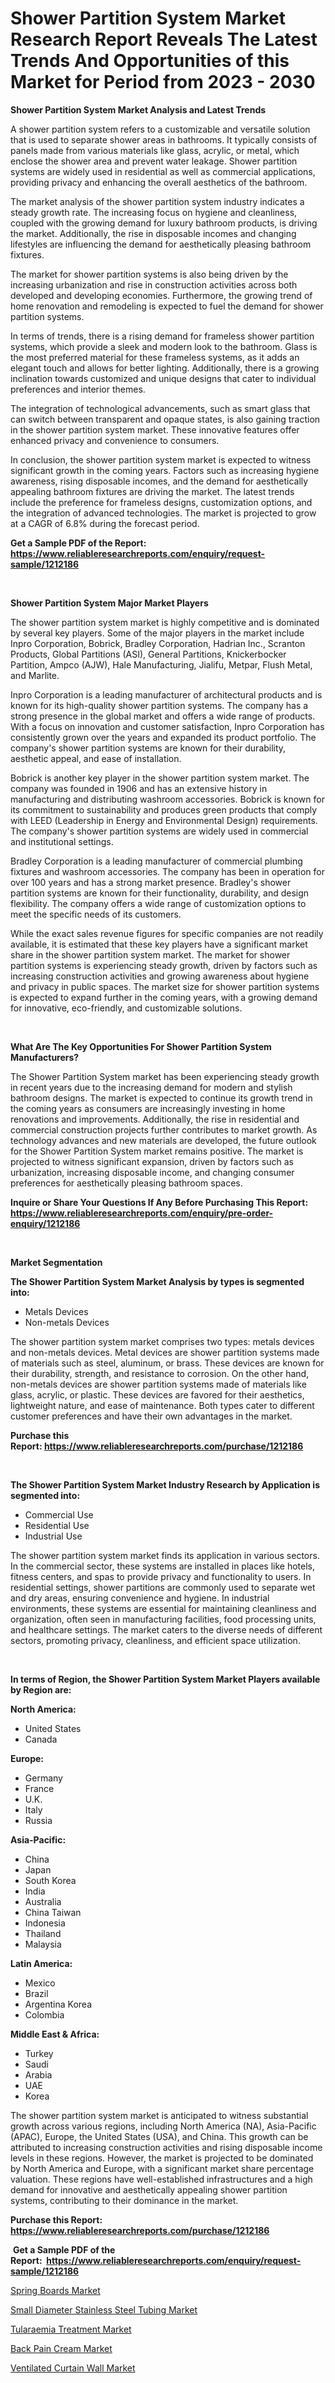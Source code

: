 <p><h1>Shower Partition System Market Research Report Reveals The Latest Trends And Opportunities of this Market for Period from 2023 - 2030</h1></p><p><strong>Shower Partition System Market Analysis and Latest Trends</strong></p>
<p><p>A shower partition system refers to a customizable and versatile solution that is used to separate shower areas in bathrooms. It typically consists of panels made from various materials like glass, acrylic, or metal, which enclose the shower area and prevent water leakage. Shower partition systems are widely used in residential as well as commercial applications, providing privacy and enhancing the overall aesthetics of the bathroom.</p><p>The market analysis of the shower partition system industry indicates a steady growth rate. The increasing focus on hygiene and cleanliness, coupled with the growing demand for luxury bathroom products, is driving the market. Additionally, the rise in disposable incomes and changing lifestyles are influencing the demand for aesthetically pleasing bathroom fixtures.</p><p>The market for shower partition systems is also being driven by the increasing urbanization and rise in construction activities across both developed and developing economies. Furthermore, the growing trend of home renovation and remodeling is expected to fuel the demand for shower partition systems.</p><p>In terms of trends, there is a rising demand for frameless shower partition systems, which provide a sleek and modern look to the bathroom. Glass is the most preferred material for these frameless systems, as it adds an elegant touch and allows for better lighting. Additionally, there is a growing inclination towards customized and unique designs that cater to individual preferences and interior themes.</p><p>The integration of technological advancements, such as smart glass that can switch between transparent and opaque states, is also gaining traction in the shower partition system market. These innovative features offer enhanced privacy and convenience to consumers.</p><p>In conclusion, the shower partition system market is expected to witness significant growth in the coming years. Factors such as increasing hygiene awareness, rising disposable incomes, and the demand for aesthetically appealing bathroom fixtures are driving the market. The latest trends include the preference for frameless designs, customization options, and the integration of advanced technologies. The market is projected to grow at a CAGR of 6.8% during the forecast period.</p></p>
<p><strong>Get a Sample PDF of the Report:&nbsp; <a href="https://www.reliableresearchreports.com/enquiry/request-sample/1212186">https://www.reliableresearchreports.com/enquiry/request-sample/1212186</a></strong></p>
<p>&nbsp;</p>
<p><strong>Shower Partition System Major Market Players</strong></p>
<p><p>The shower partition system market is highly competitive and is dominated by several key players. Some of the major players in the market include Inpro Corporation, Bobrick, Bradley Corporation, Hadrian Inc., Scranton Products, Global Partitions (ASI), General Partitions, Knickerbocker Partition, Ampco (AJW), Hale Manufacturing, Jialifu, Metpar, Flush Metal, and Marlite. </p><p>Inpro Corporation is a leading manufacturer of architectural products and is known for its high-quality shower partition systems. The company has a strong presence in the global market and offers a wide range of products. With a focus on innovation and customer satisfaction, Inpro Corporation has consistently grown over the years and expanded its product portfolio. The company's shower partition systems are known for their durability, aesthetic appeal, and ease of installation.</p><p>Bobrick is another key player in the shower partition system market. The company was founded in 1906 and has an extensive history in manufacturing and distributing washroom accessories. Bobrick is known for its commitment to sustainability and produces green products that comply with LEED (Leadership in Energy and Environmental Design) requirements. The company's shower partition systems are widely used in commercial and institutional settings.</p><p>Bradley Corporation is a leading manufacturer of commercial plumbing fixtures and washroom accessories. The company has been in operation for over 100 years and has a strong market presence. Bradley's shower partition systems are known for their functionality, durability, and design flexibility. The company offers a wide range of customization options to meet the specific needs of its customers.</p><p>While the exact sales revenue figures for specific companies are not readily available, it is estimated that these key players have a significant market share in the shower partition system market. The market for shower partition systems is experiencing steady growth, driven by factors such as increasing construction activities and growing awareness about hygiene and privacy in public spaces. The market size for shower partition systems is expected to expand further in the coming years, with a growing demand for innovative, eco-friendly, and customizable solutions.</p></p>
<p>&nbsp;</p>
<p><strong>What Are The Key Opportunities For Shower Partition System Manufacturers?</strong></p>
<p><p>The Shower Partition System market has been experiencing steady growth in recent years due to the increasing demand for modern and stylish bathroom designs. The market is expected to continue its growth trend in the coming years as consumers are increasingly investing in home renovations and improvements. Additionally, the rise in residential and commercial construction projects further contributes to market growth. As technology advances and new materials are developed, the future outlook for the Shower Partition System market remains positive. The market is projected to witness significant expansion, driven by factors such as urbanization, increasing disposable income, and changing consumer preferences for aesthetically pleasing bathroom spaces.</p></p>
<p><strong>Inquire or Share Your Questions If Any Before Purchasing This Report: <a href="https://www.reliableresearchreports.com/enquiry/pre-order-enquiry/1212186">https://www.reliableresearchreports.com/enquiry/pre-order-enquiry/1212186</a></strong></p>
<p>&nbsp;</p>
<p><strong>Market Segmentation</strong></p>
<p><strong>The Shower Partition System Market Analysis by types is segmented into:</strong></p>
<p><ul><li>Metals Devices</li><li>Non-metals Devices</li></ul></p>
<p><p>The shower partition system market comprises two types: metals devices and non-metals devices. Metal devices are shower partition systems made of materials such as steel, aluminum, or brass. These devices are known for their durability, strength, and resistance to corrosion. On the other hand, non-metals devices are shower partition systems made of materials like glass, acrylic, or plastic. These devices are favored for their aesthetics, lightweight nature, and ease of maintenance. Both types cater to different customer preferences and have their own advantages in the market.</p></p>
<p><strong>Purchase this Report:&nbsp;<a href="https://www.reliableresearchreports.com/purchase/1212186">https://www.reliableresearchreports.com/purchase/1212186</a></strong></p>
<p>&nbsp;</p>
<p><strong>The Shower Partition System Market Industry Research by Application is segmented into:</strong></p>
<p><ul><li>Commercial Use</li><li>Residential Use</li><li>Industrial Use</li></ul></p>
<p><p>The shower partition system market finds its application in various sectors. In the commercial sector, these systems are installed in places like hotels, fitness centers, and spas to provide privacy and functionality to users. In residential settings, shower partitions are commonly used to separate wet and dry areas, ensuring convenience and hygiene. In industrial environments, these systems are essential for maintaining cleanliness and organization, often seen in manufacturing facilities, food processing units, and healthcare settings. The market caters to the diverse needs of different sectors, promoting privacy, cleanliness, and efficient space utilization.</p></p>
<p>&nbsp;</p>
<p><strong>In terms of Region, the Shower Partition System Market Players available by Region are:</strong></p>
<p>
    <p> <strong> North America: </strong>
        <ul>
            <li>United States</li>
            <li>Canada</li>
        </ul>
        </p> 
    <p> <strong> Europe: </strong>
        <ul>
            <li>Germany</li>
            <li>France</li>
            <li>U.K.</li>
            <li>Italy</li>
            <li>Russia</li>
        </ul>
        </p> 
    <p> <strong> Asia-Pacific: </strong>
        <ul>
            <li>China</li>
            <li>Japan</li>
            <li>South Korea</li>
            <li>India</li>
            <li>Australia</li>
            <li>China Taiwan</li>
            <li>Indonesia</li>
            <li>Thailand</li>
            <li>Malaysia</li>
        </ul>
        </p> 
    <p> <strong> Latin America: </strong>
        <ul>
            <li>Mexico</li>
            <li>Brazil</li>
            <li>Argentina Korea</li>
            <li>Colombia</li>
        </ul>
        </p> 
    <p> <strong> Middle East & Africa: </strong>
        <ul>
            <li>Turkey</li>
            <li>Saudi</li>
            <li>Arabia</li>
            <li>UAE</li>
            <li>Korea</li>
        </ul>
    </p>
    </p>
<p><p>The shower partition system market is anticipated to witness substantial growth across various regions, including North America (NA), Asia-Pacific (APAC), Europe, the United States (USA), and China. This growth can be attributed to increasing construction activities and rising disposable income levels in these regions. However, the market is projected to be dominated by North America and Europe, with a significant market share percentage valuation. These regions have well-established infrastructures and a high demand for innovative and aesthetically appealing shower partition systems, contributing to their dominance in the market.</p></p>
<p><strong>Purchase this Report: <a href="https://www.reliableresearchreports.com/purchase/1212186">https://www.reliableresearchreports.com/purchase/1212186</a></strong></p>
<p>&nbsp;<strong>Get a Sample PDF of the Report:&nbsp;&nbsp;<a href="https://www.reliableresearchreports.com/enquiry/request-sample/1212186">https://www.reliableresearchreports.com/enquiry/request-sample/1212186</a></strong></p>
<p><strong></strong></p>
<p><p><a href="https://medium.com/@charvi.reportprime/spring-boards-market-size-growth-forecast-2023-2030-375b386fac9b">Spring Boards Market</a></p><p><a href="https://github.com/maliyahmorrow6654/Market-Research-Report-List-1/blob/main/small-diameter-stainless-steel-tubing-market.md">Small Diameter Stainless Steel Tubing Market</a></p><p><a href="https://www.linkedin.com/pulse/tularaemia-treatment-market-research-report-unlocks-analysis-ldfwe/">Tularaemia Treatment Market</a></p><p><a href="https://medium.com/@akshatsharma12/back-pain-cream-market-exploring-market-share-market-trends-and-future-growth-7784bb9507dd">Back Pain Cream Market</a></p><p><a href="https://github.com/abdelrhmankishk22/Market-Research-Report-List-1/blob/main/ventilated-curtain-wall-market.md">Ventilated Curtain Wall Market</a></p></p>